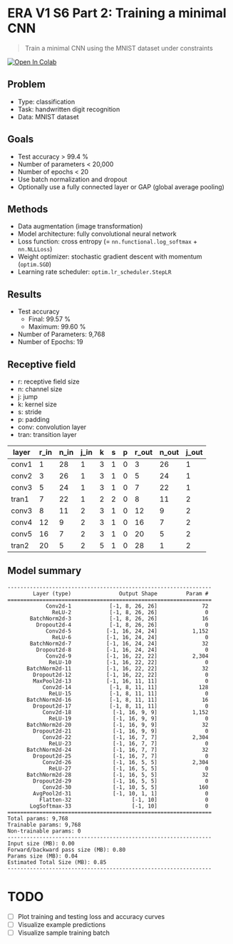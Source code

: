 # ERA V1 S6 Part 2: Training a minimal CNN
> Train a minimal CNN using the MNIST dataset under constraints

[![Open In Colab](https://colab.research.google.com/assets/colab-badge.svg)](https://github.com/woncoh1/era1/blob/main/S6/P2/A6.ipynb)

## Problem
- Type: classification
- Task: handwritten digit recognition
- Data: MNIST dataset

## Goals
- Test accuracy > 99.4 %
- Number of parameters < 20,000
- Number of epochs < 20
- Use batch normalization and dropout
- Optionally use a fully connected layer or GAP (global average pooling)

## Methods
- Data augmentation (image transformation)
- Model architecture: fully convolutional neural network
- Loss function: cross entropy (= `nn.functional.log_softmax` + `nn.NLLLoss`)
- Weight optimizer: stochastic gradient descent with momentum (`optim.SGD`)
- Learning rate scheduler: `optim.lr_scheduler.StepLR`

## Results
- Test accuracy
    - Final: 99.57 % 
    - Maximum: 99.60 %
- Number of Parameters: 9,768
- Number of Epochs: 19

## Receptive field
- r: receptive field size
- n: channel size
- j: jump
- k: kernel size
- s: stride
- p: padding
- conv: convolution layer
- tran: transition layer

| layer | r_in | n_in | j_in | k | s | p | r_out | n_out | j_out |
|-------|------|------|------|---|---|---|-------|-------|-------|
| conv1 |    1 |   28 |    1 | 3 | 1 | 0 |     3 |    26 |     1 |
| conv2 |    3 |   26 |    1 | 3 | 1 | 0 |     5 |    24 |     1 |
| conv3 |    5 |   24 |    1 | 3 | 1 | 0 |     7 |    22 |     1 |
| tran1 |    7 |   22 |    1 | 2 | 2 | 0 |     8 |    11 |     2 |
| conv3 |    8 |   11 |    2 | 3 | 1 | 0 |    12 |     9 |     2 |
| conv4 |   12 |    9 |    2 | 3 | 1 | 0 |    16 |     7 |     2 |
| conv5 |   16 |    7 |    2 | 3 | 1 | 0 |    20 |     5 |     2 |
| tran2 |   20 |    5 |    2 | 5 | 1 | 0 |    28 |     1 |     2 |

## Model summary
```
----------------------------------------------------------------
        Layer (type)               Output Shape         Param #
================================================================
            Conv2d-1            [-1, 8, 26, 26]              72
              ReLU-2            [-1, 8, 26, 26]               0
       BatchNorm2d-3            [-1, 8, 26, 26]              16
         Dropout2d-4            [-1, 8, 26, 26]               0
            Conv2d-5           [-1, 16, 24, 24]           1,152
              ReLU-6           [-1, 16, 24, 24]               0
       BatchNorm2d-7           [-1, 16, 24, 24]              32
         Dropout2d-8           [-1, 16, 24, 24]               0
            Conv2d-9           [-1, 16, 22, 22]           2,304
             ReLU-10           [-1, 16, 22, 22]               0
      BatchNorm2d-11           [-1, 16, 22, 22]              32
        Dropout2d-12           [-1, 16, 22, 22]               0
        MaxPool2d-13           [-1, 16, 11, 11]               0
           Conv2d-14            [-1, 8, 11, 11]             128
             ReLU-15            [-1, 8, 11, 11]               0
      BatchNorm2d-16            [-1, 8, 11, 11]              16
        Dropout2d-17            [-1, 8, 11, 11]               0
           Conv2d-18             [-1, 16, 9, 9]           1,152
             ReLU-19             [-1, 16, 9, 9]               0
      BatchNorm2d-20             [-1, 16, 9, 9]              32
        Dropout2d-21             [-1, 16, 9, 9]               0
           Conv2d-22             [-1, 16, 7, 7]           2,304
             ReLU-23             [-1, 16, 7, 7]               0
      BatchNorm2d-24             [-1, 16, 7, 7]              32
        Dropout2d-25             [-1, 16, 7, 7]               0
           Conv2d-26             [-1, 16, 5, 5]           2,304
             ReLU-27             [-1, 16, 5, 5]               0
      BatchNorm2d-28             [-1, 16, 5, 5]              32
        Dropout2d-29             [-1, 16, 5, 5]               0
           Conv2d-30             [-1, 10, 5, 5]             160
        AvgPool2d-31             [-1, 10, 1, 1]               0
          Flatten-32                   [-1, 10]               0
       LogSoftmax-33                   [-1, 10]               0
================================================================
Total params: 9,768
Trainable params: 9,768
Non-trainable params: 0
----------------------------------------------------------------
Input size (MB): 0.00
Forward/backward pass size (MB): 0.80
Params size (MB): 0.04
Estimated Total Size (MB): 0.85
----------------------------------------------------------------
```

# TODO
- [ ] Plot training and testing loss and accuracy curves
- [ ] Visualize example predictions
- [ ] Visualize sample training batch

